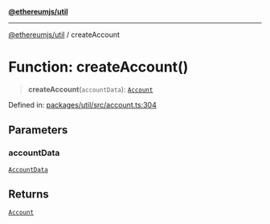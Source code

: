 [**@ethereumjs/util**](../README.md)

***

[@ethereumjs/util](../README.md) / createAccount

# Function: createAccount()

> **createAccount**(`accountData`): [`Account`](../classes/Account.md)

Defined in: [packages/util/src/account.ts:304](https://github.com/ethereumjs/ethereumjs-monorepo/blob/master/packages/util/src/account.ts#L304)

## Parameters

### accountData

[`AccountData`](../interfaces/AccountData.md)

## Returns

[`Account`](../classes/Account.md)
